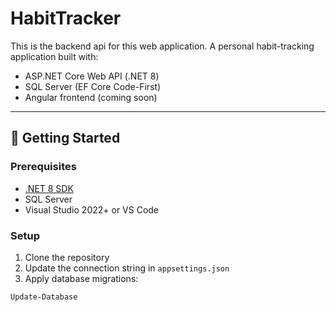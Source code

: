# HabitTracker

This is the backend api for this web application.
A personal habit-tracking application built with:

- ASP.NET Core Web API (.NET 8)
- SQL Server (EF Core Code-First)
- Angular frontend (coming soon)

---

## 🔧 Getting Started

### Prerequisites

- [.NET 8 SDK](https://dotnet.microsoft.com/)
- SQL Server
- Visual Studio 2022+ or VS Code

### Setup

1. Clone the repository
2. Update the connection string in `appsettings.json`
3. Apply database migrations:

```bash
Update-Database
